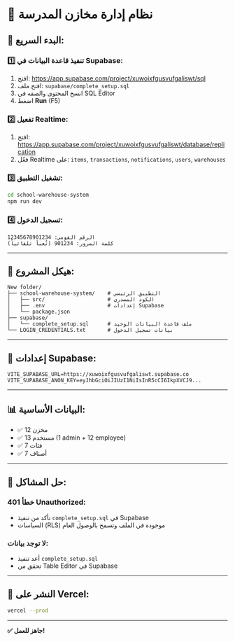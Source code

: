 # 🏫 نظام إدارة مخازن المدرسة

## 🚀 **البدء السريع:**

### **1️⃣ تنفيذ قاعدة البيانات في Supabase:**

1. افتح: https://app.supabase.com/project/xuwoixfgusvufgaliswt/sql
2. افتح ملف: `supabase/complete_setup.sql`
3. انسخ المحتوى والصقه في SQL Editor
4. اضغط **Run** (F5)

### **2️⃣ تفعيل Realtime:**

1. افتح: https://app.supabase.com/project/xuwoixfgusvufgaliswt/database/replication
2. فعّل Realtime على: `items`, `transactions`, `notifications`, `users`, `warehouses`

### **3️⃣ تشغيل التطبيق:**

```bash
cd school-warehouse-system
npm run dev
```

### **4️⃣ تسجيل الدخول:**

```
الرقم القومي: 12345678901234
كلمة المرور: 901234 (تُعبأ تلقائياً)
```

---

## 📁 **هيكل المشروع:**

```
New folder/
├── school-warehouse-system/    # التطبيق الرئيسي
│   ├── src/                    # الكود المصدري
│   ├── .env                    # إعدادات Supabase
│   └── package.json
├── supabase/
│   └── complete_setup.sql      # ملف قاعدة البيانات الوحيد
└── LOGIN_CREDENTIALS.txt       # بيانات تسجيل الدخول
```

---

## 🔧 **إعدادات Supabase:**

```env
VITE_SUPABASE_URL=https://xuwoixfgusvufgaliswt.supabase.co
VITE_SUPABASE_ANON_KEY=eyJhbGciOiJIUzI1NiIsInR5cCI6IkpXVCJ9...
```

---

## 📊 **البيانات الأساسية:**

- ✅ 12 مخزن
- ✅ 13 مستخدم (1 admin + 12 employee)
- ✅ 7 فئات
- ✅ 7 أصناف

---

## 🐛 **حل المشاكل:**

### **خطأ 401 Unauthorized:**
- تأكد من تنفيذ `complete_setup.sql` في Supabase
- السياسات (RLS) موجودة في الملف وتسمح بالوصول العام

### **لا توجد بيانات:**
- أعد تنفيذ `complete_setup.sql`
- تحقق من Table Editor في Supabase

---

## 🚀 **النشر على Vercel:**

```bash
vercel --prod
```

---

**✅ جاهز للعمل!**